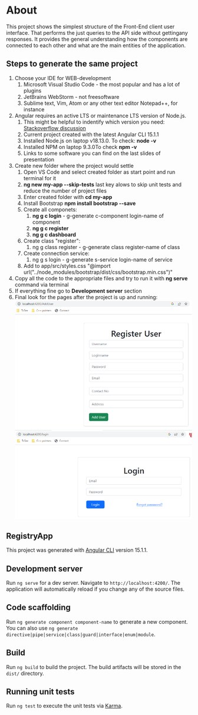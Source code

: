 # About

This project shows the simplest structure of the Front-End client user interface.
That performs the just queries to the API side without gettingany responses.
It provides the general understanding how the components are connected to each other and what are the main entities of the application.

## Steps to generate the same project

1. Choose your IDE for WEB-development
    1. Microsoft Visual Studio Code - the most popular and has a lot of plugins
    2. JetBrains WebStorm - not freesoftware
    3. Sublime text, Vim, Atom or any other text editor Notepad++, for instance
2. Angular requires an active LTS or maintenance LTS version of Node.js.
    1. This might be helpful to indentify which version you need: [Stackoverflow discussion](https://stackoverflow.com/questions/60248452/is-there-a-compatibility-list-for-angular-angular-cli-and-node-js)
    2. Current project created with the latest Angular CLI 15.1.1
    3. Installed Node.js on laptop v18.13.0. To check: **node -v**
    4. Installed NPM on laptop 9.3.0To check **npm -v**
    5. Links to some software you can find on the last slides of presentation
3. Create new folder where the project would settle
    1. Open VS Code and select created folder as start point and run terminal for it
    2. **ng new my-app --skip-tests** last key alows to skip unit tests and reduce the number of project files
    3. Enter created folder with **cd my-app**
    4. Install Bootstrap **npm install bootstrap --save**
    5. Create all componets:
        1. **ng g c login** - g-generate c-component login-name of component
        2. **ng g c register**
        3. **ng g c dashboard**
    6. Create class "register":
        1. ng g class register - g-generate class register-name of class
    7. Create connection service:
        1. ng g s login - g-generate s-service login-name of service
    8. Add to app/src/styles.css "@import url("../node_modules/bootstrap/dist/css/bootstrap.min.css")"
4. Copy all the code to the appropriate files and try to run it with **ng serve** command via terminal
5. If everything fine go to **Development server** section
6. Final look for the pages after the project is up and running:
    ![AddUser](/images/addUserPage.PNG)
    ![Login](/images/loginPage.PNG)  

## RegistryApp

This project was generated with [Angular CLI](https://github.com/angular/angular-cli) version 15.1.1.

## Development server

Run `ng serve` for a dev server. Navigate to `http://localhost:4200/`. The application will automatically reload if you change any of the source files.

## Code scaffolding

Run `ng generate component component-name` to generate a new component. You can also use `ng generate directive|pipe|service|class|guard|interface|enum|module`.

## Build

Run `ng build` to build the project. The build artifacts will be stored in the `dist/` directory.

## Running unit tests

Run `ng test` to execute the unit tests via [Karma](https://karma-runner.github.io).
